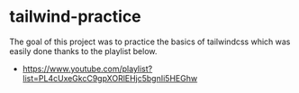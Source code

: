 # tailwind-practice
The goal of this project was to practice the basics
of tailwindcss which was easily done thanks to
the playlist below.

- https://www.youtube.com/playlist?list=PL4cUxeGkcC9gpXORlEHjc5bgnIi5HEGhw